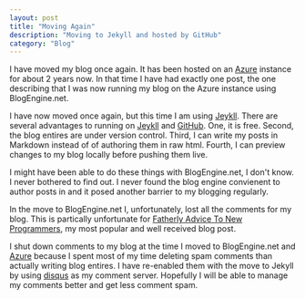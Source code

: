 ```yaml
---
layout: post
title: "Moving Again"
description: "Moving to Jekyll and hosted by GitHub"
category: "Blog"
---
```

I have moved my blog once again. It has been hosted on an [Azure][3] instance
for about 2 years now. In that time I have had exactly one post, the one
describing that I was now running my blog on the Azure instance using
BlogEngine.net.

I have now moved once again, but this time I am using [Jeykll][1]. There are
several advantages to running on [Jeykll][1] and [GitHub][2]. One, it is
free. Second, the blog entires are under version control. Third, I can write
my posts in Markdown instead of of authoring them in raw html. Fourth, I can
preview changes to my blog locally before pushing them live.

I might have been able to do these things with BlogEngine.net, I don't know. I
never bothered to find out. I never found the blog engine convienent to author
posts in and it posed another barrier to my blogging regularly.

In the move to BlogEngine.net I, unfortunately, lost all the comments for my
blog. This is partically unfortunate for [Fatherly Advice To New Programmers][4],
my most popular and well received blog post.

I shut down comments to my blog at the time I moved to BlogEngine.net and
[Azure][3] because I spent most of my time deleting spam comments than actually
writing blog entires. I have re-enabled them with the move to Jekyll by using
[disqus][5] as my comment server. Hopefully I will be able to manage my comments
better and get less comment spam.

[1]: http://jekyllrb.com/
[2]: https://github.com/
[3]: http://azure.microsoft.com/
[4]: post/2006/09/19/Fatherly-Advice-To-New-Programmers.aspx
[5]: https://disqus.com/
